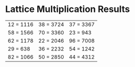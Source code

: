 # Lattice Multiplication Results

|   |   |   |
|---|---|---|
| 12 = 1116 | 38 = 3724 | 37 = 3367 |
| 58 = 1566 | 70 = 3360 | 23 = 943 |
| 62 = 1178 | 22 = 2046 | 96 = 7008 |
| 29 = 638 | 36 = 2232 | 54 = 1242 |
| 82 = 1066 | 50 = 2850 | 44 = 4312 |
